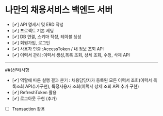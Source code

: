 # 나만의 채용서비스 백엔드 서버

- [✔︎] API 명세서 및 ERD 작성
- [✔︎] 프로젝트 기본 세팅
- [✔︎] DB 연결, 스키마 작성, 테이블 생성
- [✔︎] 회원가입, 로그인
- [✔︎] 사용자 인증 :AccessToken / 내 정보 조회 API
- [✔︎] 이력서 관리 :이력서 생성,목록 조회, 상세 조회, 수정, 삭제 API

---
##(선택)사항
- [✔︎] 역할에 따른 실행 결과 분기 : 채용담당자가 등록된 모든 이력서 조회(이력서 목록조회 API추가구현), 특정사용자 조회(이력서 상세 조회 API 추가 구현)
- [✔︎] RefreshToken 활용
- [✔︎] 로그아웃 구현 (추가)
- [ ] Transaction 활용


